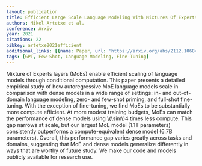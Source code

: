 ```yaml
---
layout: publication
title: Efficient Large Scale Language Modeling With Mixtures Of Experts
authors: Mikel Artetxe et al.
conference: Arxiv
year: 2021
citations: 22
bibkey: artetxe2021efficient
additional_links: [{name: Paper, url: 'https://arxiv.org/abs/2112.10684'}]
tags: [GPT, Few-Shot, Language Modeling, Fine-Tuning]
---
```

Mixture of Experts layers (MoEs) enable efficient scaling of language models
through conditional computation. This paper presents a detailed empirical study
of how autoregressive MoE language models scale in comparison with dense models
in a wide range of settings: in- and out-of-domain language modeling, zero- and
few-shot priming, and full-shot fine-tuning. With the exception of fine-tuning,
we find MoEs to be substantially more compute efficient. At more modest
training budgets, MoEs can match the performance of dense models using \\(\sim\\)4
times less compute. This gap narrows at scale, but our largest MoE model (1.1T
parameters) consistently outperforms a compute-equivalent dense model (6.7B
parameters). Overall, this performance gap varies greatly across tasks and
domains, suggesting that MoE and dense models generalize differently in ways
that are worthy of future study. We make our code and models publicly available
for research use.